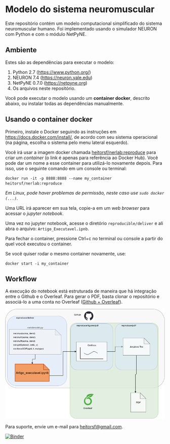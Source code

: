 # Modelo do sistema neuromuscular

Este repositório contém um modelo computacional simplificado do sistema neuromuscular humano. Foi implementado usando o simulador NEURON com Python e com o módulo NetPyNE.

## Ambiente

Estes são as dependências para executar o modelo:
1. Python 2.7 (https://www.python.org/)
2. NEURON 7.4 (https://neuron.yale.edu)
3. NetPyNE 0.7.0 (https://netpyne.org)
4. Os arquivos neste repositório.

Você pode executar o modelo usando um **container docker**, descrito abaixo, ou instalar todas as dependências manualmente.

## Usando o container docker

Primeiro, instale o Docker seguindo as instruções em https://docs.docker.com/install/, de acordo com seu sistema operacional (na página, escolha o sistema pelo menu lateral esquerdo).

Você irá usar a imagem docker chamada [heitorsf/nerlab:reproduce](https://hub.docker.com/r/heitorsf/nerlab) para criar um *container* (o link é apenas para referência ao Docker Hub). Você pode dar um nome a esse container para utilizá-lo novamente depois. Para isso, use o seguinte comando em um console ou terminal:

```
docker run -it -p 8888:8888 --name my_container heitorsf/nerlab:reproduce
```

*Em Linux, pode haver problemas de permissão, neste caso use `sudo docker (...)`.*

Uma URL irá aparecer em sua tela, copie-a em um *web browser* para acessar o *jupyter notebook*.

Uma vez no jupyter notebook, acesse o diretório `reproducible/deliver` e ali abra o arquivo: `Artigo_Executavel.ipnb`.

Para fechar o container, pressione Ctrl+c no terminal ou console a partir do quel você executou o container.

Se você quiser rodar o mesmo container novamente, use:

```
docker start -i my_container
```

## Workflow

A execução do notebook está estruturada de maneira que há integração entre o Github e o Overleaf. Para gerar o PDF, basta clonar o repositório e associá-lo a uma conta no Overleaf ([Github + Overleaf](https://www.overleaf.com/learn/how-to/How_do_I_connect_an_Overleaf_project_with_a_repo_on_GitHub,_GitLab_or_BitBucket%3F)).

![Workflow](figures/Workflow.png)


Para suporte, envie um e-mail para heitorsf@gmail.com.

[![Binder](https://mybinder.org/badge_logo.svg)](https://mybinder.org/v2/gh/heitorsf/reproducible/master)
